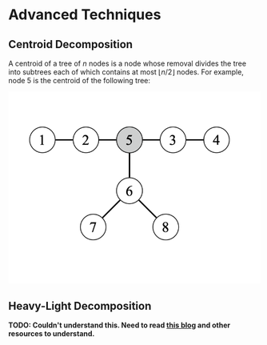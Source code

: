 # Advanced Techniques

## Centroid Decomposition

A centroid of a tree of $n$ nodes is a node whose removal divides the tree into subtrees each of which contains at most $\lfloor n / 2 \rfloor$ nodes. For example, node $5$ is the centroid of the following tree:

![Image](images/tree-advanced/centroid.png)

## Heavy-Light Decomposition

**TODO: Couldn't understand this. Need to read [this blog](https://blog.anudeep2011.com/heavy-light-decomposition/) and other resources to understand.**
